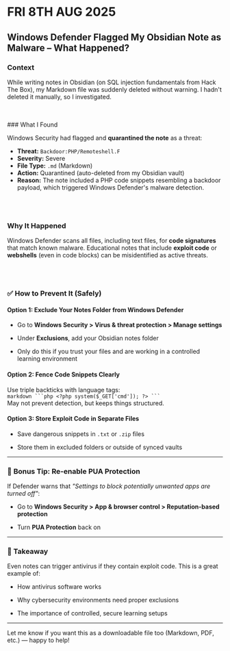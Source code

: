 # FRI 8TH AUG 2025
## Windows Defender Flagged My Obsidian Note as Malware – What Happened?

### Context

While writing notes in Obsidian (on SQL injection fundamentals from Hack The Box), my Markdown file was suddenly deleted without warning. I hadn't deleted it manually, so I investigated.
<div align="center">
<br>
<br>
</div>
### What I Found

Windows Security had flagged and **quarantined the note** as a threat:

- **Threat:** `Backdoor:PHP/Remoteshell.F`
- **Severity:** Severe
- **File Type:** `.md` (Markdown)
- **Action:** Quarantined (auto-deleted from my Obsidian vault)
- **Reason:** The note included a PHP code snippets resembling a backdoor payload, which triggered Windows Defender's malware detection.
<div align="center">
<br>
<br>
</div>

### Why It Happened

Windows Defender scans all files, including text files, for **code signatures** that match known malware. Educational notes that include **exploit code** or **webshells** (even in code blocks) can be misidentified as active threats.
<div align="center">
<br>
<br>
</div>

### ✅ **How to Prevent It (Safely)**

#### Option 1: Exclude Your Notes Folder from Windows Defender

- Go to **Windows Security > Virus & threat protection > Manage settings**
    
- Under **Exclusions**, add your Obsidian notes folder
    
- Only do this if you trust your files and are working in a controlled learning environment
    

#### Option 2: Fence Code Snippets Clearly

Use triple backticks with language tags:  
` markdown ```php <?php system($_GET['cmd']); ?> ``` `  
May not prevent detection, but keeps things structured.

#### Option 3: Store Exploit Code in Separate Files

- Save dangerous snippets in `.txt` or `.zip` files
    
- Store them in excluded folders or outside of synced vaults
    

---

### 🔐 **Bonus Tip: Re-enable PUA Protection**

If Defender warns that _"Settings to block potentially unwanted apps are turned off"_:

- Go to **Windows Security > App & browser control > Reputation-based protection**
    
- Turn **PUA Protection** back on
    

---

### 🧪 Takeaway

Even notes can trigger antivirus if they contain exploit code. This is a great example of:

- How antivirus software works
    
- Why cybersecurity environments need proper exclusions
    
- The importance of controlled, secure learning setups
    

---

Let me know if you want this as a downloadable file too (Markdown, PDF, etc.) — happy to help!